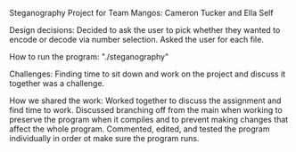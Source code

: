 Steganography Project for Team Mangos: 
Cameron Tucker and Ella Self


Design decisions:
Decided to ask the user to pick whether they wanted to encode or decode via number selection.  Asked the user for each file.  


How to run the program:
"./steganography" 


Challenges:
Finding time to sit down and work on the project and discuss it together was a challenge. 


How we shared the work: 
Worked together to discuss the assignment and find time to work.  Discussed branching off from the main when working to preserve the program when it compiles and to prevent making changes that affect the whole program.  Commented, edited, and tested the program individually in order ot make sure the program runs.  